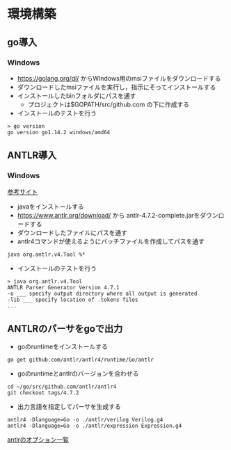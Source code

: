 # 環境構築

## go導入

### Windows
- https://golang.org/dl/ からWIndows用のmsiファイルをダウンロードする
- ダウンロードしたmsiファイルを実行し，指示にそってインストールする
- インストールしたbinフォルダにパスを通す
  - プロジェクトは$GOPATH/src/github.com の下に作成する
- インストールのテストを行う
```
> go version
go version go1.14.2 windows/amd64
```

## ANTLR導入

### Windows
[参考サイト](https://github.com/antlr/antlr4/blob/master/doc/getting-started.md)
- javaをインストールする
- https://www.antlr.org/download/ から antlr-4.7.2-complete.jarをダウンロードする
- ダウンロードしたファイルにパスを通す
- antlr4コマンドが使えるようにバッチファイルを作成してパスを通す

```
java org.antlr.v4.Tool %*
```
- インストールのテストを行う

```
> java org.antlr.v4.Tool
ANTLR Parser Generator Version 4.7.1
-o ___ specify output directory where all output is generated
-lib ___ specify location of .tokens files
...
```

## ANTLRのパーサをgoで出力

- goのruntimeをインストールする
```
go get github.com/antlr/antlr4/runtime/Go/antlr
```
- goのruntimeとantlrのバージョンを合わせる
```
cd ~/go/src/github.com/antlr/antlr4
git checkout tags/4.7.2
```

- 出力言語を指定してパーサを生成する
```
antlr4 -Dlanguage=Go -o ./antlr/verilog Verilog.g4
antlr4 -Dlanguage=Go -o ./antlr/expression Expression.g4
```
[antlrのオプション一覧](https://github.com/antlr/antlr4/blob/master/doc/tool-options.md)
